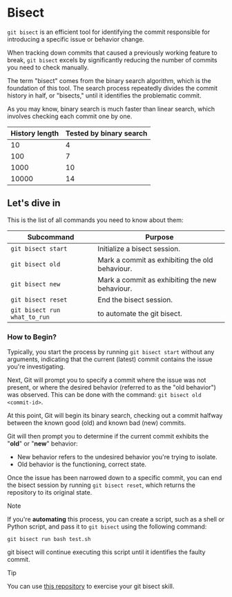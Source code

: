 # Bisect

`git bisect` is an efficient tool for identifying the commit responsible for introducing a specific issue or behavior change.

When tracking down commits that caused a previously working feature to break, `git bisect` excels by significantly reducing the number of commits you need to check manually.

The term "bisect" comes from the binary search algorithm, which is the foundation of this tool. The search process repeatedly divides the commit history in half, or "bisects," until it identifies the problematic commit.

As you may know, binary search is much faster than linear search, which involves checking each commit one by one.

| History length | Tested by binary search |
| -------------- | ----------------------- |
| 10             | 4                       |
| 100            | 7                       |
| 1000           | 10                      |
| 10000          | 14                      |

## Let's dive in

This is the list of all commands you need to know about them:

| Subcommand         | Purpose                                        |
| ------------------ | ---------------------------------------------- |
| `git bisect start` | Initialize a bisect session.                   |
| `git bisect old`   | Mark a commit as exhibiting the old behaviour. |
| `git bisect new`   | Mark a commit as exhibiting the new behaviour. |
| `git bisect reset` | End the bisect session.                        |
| `git bisect run what_to_run` | to automate the git bisect.                        |

### How to Begin?

Typically, you start the process by running `git bisect start` without any arguments, indicating that the current (latest) commit contains the issue you're investigating.

Next, Git will prompt you to specify a commit where the issue was not present, or where the desired behavior (referred to as the "old behavior") was observed. This can be done with the command: `git bisect old <commit-id>`.

At this point, Git will begin its binary search, checking out a commit halfway between the known good (old) and known bad (new) commits.

Git will then prompt you to determine if the current commit exhibits the "**old**" or "**new**" behavior:

- New behavior refers to the undesired behavior you're trying to isolate.
- Old behavior is the functioning, correct state.

Once the issue has been narrowed down to a specific commit, you can end the bisect session by running `git bisect reset`, which returns the repository to its original state.

> [!NOTE]
> If you're **automating** this process, you can create a script, such as a shell or Python script, and pass it to `git bisect` using the following command:
>
> ```shell
> git bisect run bash test.sh
> ```
>
> git bisect will continue executing this script until it identifies the faulty commit.

> [!TIP]
>
> You can use [this repository](https://github.com/bast/git-bisect-exercise) to exercise your git bisect skill.
